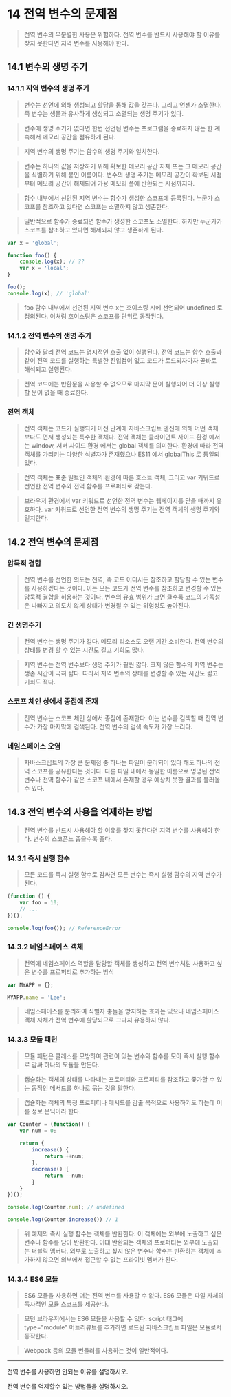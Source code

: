 # 14 전역 변수의 문제점

> 전역 변수의 무분별한 사용은 위험하다. 전역 변수를 반드시 사용해야 할 이유를 찾지 못한다면 지역 변수를 사용해야 한다.

## 14.1 변수의 생명 주기

### 14.1.1 지역 변수의 생명 주기

> 변수는 선언에 의해 생성되고 할당을 통해 값을 갖는다. 그리고 언젠가 소멸한다. 즉 변수는 생물과 유사하게 생성되고 소멸되는 생명 주기가 있다.

> 변수에 생명 주기가 없다면 한번 선언된 변수는 프로그램을 종료하지 않는 한 계속해서 메모리 공간을 점유하게 된다.

> 지역 변수의 생명 주기는 함수의 생명 주기와 일치한다.

> 변수는 하나의 값을 저장하기 위해 확보한 메모리 공간 자체 또는 그 메모리 공간을 식별하기 위해 붙인 이름이다.
> 변수의 생명 주기는 메모리 공간이 확보된 시점부터 메모리 공간이 해제되어 가용 메모리 풀에 반환되는 시점까지다.

> 함수 내부에서 선언된 지역 변수는 함수가 생성한 스코프에 등록된다.
> 누군가 스코프를 참조하고 있다면 스코프는 소멸하지 않고 생존한다.

> 일반적으로 함수가 종료되면 함수가 생성한 스코프도 소멸한다. 하지만 누군가가 스코프를 참조하고 있다면 해제되지 않고 생존하게 된다.

```javascript
var x = 'global';

function foo() {
    console.log(x); // ??
    var x = 'local';
}

foo();
console.log(x); // 'global'
```

> foo 함수 내부에서 선언된 지역 변수 x는 호이스팅 시에 선언되어 undefined 로 정의된다.
> 이처럼 호이스팅은 스코프를 단위로 동작된다.

### 14.1.2 전역 변수의 생명 주기

> 함수와 달리 전역 코드는 명시적인 호출 없이 실행된다. 전역 코드는 함수 호출과 같이 전역 코드를 실행하는 특별한 진입점이 없고
> 코드가 로드되자마자 곧바로 해석되고 실행된다.

> 전역 코드에는 반환문을 사용할 수 없으므로 마지막 문이 실행되어 더 이상 실행할 문이 없을 때 종료한다.

### 전역 객체

> 전역 객체는 코드가 실행되기 이전 단계에 자바스크립트 엔진에 의해 어떤 객체보다도 먼저 생성되는 특수한 객체다. 전역 객체는 클라이언트 사이드 환경
> 에서는 window, 서버 사이드 환경 에서는 global 객체를 의미한다. 환경에 따라 전역 객체를 가리키는 다양한 식별자가 존재했으나
> ES11 에서 globalThis 로 통일되었다.

> 전역 객체는 표준 빌트인 객체의 환경에 따른 호스트 객체, 그리고 var 키워드로 선언한 전역 변수와 전역 함수를 프로퍼티로 갖는다.

> 브라우저 환경에서 var 키워드로 선언한 전역 변수는 웹페이지를 닫을 때까지 유효하다. var 키워드로 선언한 전역 변수의 생명 주기는 전역 객체의 생명 주기와 일치한다.

## 14.2 전역 변수의 문제점

### 암묵적 결합

> 전역 변수를 선언한 의도는 전역, 즉 코드 어디서든 참조하고 할당할 수 있는 변수를 사용하겠다는 것이다.
> 이는 모든 코드가 전역 변수를 참조하고 변경할 수 있는 암묵적 결합을 허용하는 것이다. 변수의 유효 범위가 크면 클수록
> 코드의 가독성은 나빠지고 의도치 않게 상태가 변경될 수 있는 위험성도 높아진다.

### 긴 생명주기

> 전역 변수는 생명 주기가 길다. 메모리 리소스도 오랜 기간 소비한다. 전역 변수의 상태를 변경 할 수 있는 시간도 길고 기회도 많다.

> 지역 변수는 전역 변수보다 생명 주기가 훨씬 짧다. 크지 않은 함수의 지역 변수는 생존 시간이 극히 짧다. 따라서 지역 변수의 상태를 변경할 수 있는 시간도 짧고 기회도 적다.

### 스코프 체인 상에서 종점에 존재

> 전역 변수는 스코프 체인 상에서 종점에 존재한다. 이는 변수를 검색할 때 전역 변수가 가장 마지막에 검색된다. 전역 변수의 검색 속도가 가장 느리다.

### 네임스페이스 오염

> 자바스크립트의 가장 큰 문제점 중 하나는 파일이 분리되어 있다 해도 하나의 전역 스코프를 공유한다는 것이다.
> 다른 파일 내에서 동일한 이름으로 명명된 전역 변수나 전역 함수가 같은 스코프 내에서 존재할 경우 예상치 못한 결과를 불러올 수 있다.

## 14.3 전역 변수의 사용을 억제하는 방법

> 전역 변수를 반드시 사용해야 할 이유를 찾지 못한다면 지역 변수를 사용해야 한다. 변수의 스코픈느 좁을수록 좋다.

### 14.3.1 즉시 실행 함수

> 모든 코드를 즉시 실행 함수로 감싸면 모든 변수는 즉시 실행 함수의 지역 변수가 된다.

```javascript
(function () {
    var foo = 10;
    // ...
})();

console.log(foo()); // ReferenceError
```

### 14.3.2 네임스페이스 객체

> 전역에 네임스페이스 역할을 담당할 객체를 생성하고 전역 변수처럼 사용하고 싶은 변수를 프로퍼티로 추가하는 방식

```javascript
var MYAPP = {};

MYAPP.name = 'Lee';
```

> 네임스페이스를 분리하여 식별자 충돌을 방지하는 효과는 있으나 네임스페이스 객체 자체가 전역 변수에 할당되므로 그다지 유용하지 않다.

### 14.3.3 모듈 패턴

> 모듈 패턴은 클래스를 모방하여 관련이 있는 변수와 함수를 모아 즉시 실행 함수로 감싸 하나의 모듈을 만든다.

> 캡슐화는 객체의 상태를 나타내는 프로퍼티와 프로퍼티를 참조하고 좆가할 수 있는 동작인 메서드를 하나로 묶는 것을 말한다.

> 캡슐화는 객체의 특정 프로퍼티나 메서드를 감출 목적으로 사용하기도 하는데 이를 정보 은닉이라 한다.

```javascript
var Counter = (function() {
    var num = 0;
    
    return {
        increase() {
            return ++num;
        },
        decrease() {
            return --num;
        }
    }
})();

console.log(Counter.num); // undefined

console.log(Counter.increase()) // 1
```

> 위 예제의 즉시 실행 함수는 객체를 반환한다. 이 객체에는 외부에 노출하고 싶은 변수나 함수를 담아 반환한다.
> 이떄 반환되는 객체의 프로퍼티는 외부에 노출되는 퍼블릭 멤버다. 외부로 노출하고 싶지 않은 변수나 함수는 반환하는 객체에 추가하지 않으면 외부에서 접근할 수 없는
> 프라이빗 멤버가 된다.

### 14.3.4 ES6 모듈

> ES6 모듈을 사용하면 더는 전역 변수를 사용할 수 없다. ES6 모듈은 파일 자체의 독자적인 모듈 스코프를 제공한다.

> 모던 브라우저에서는 ES6 모듈을 사용할 수 있다. script 태그에 type="module" 어트리뷰트를 추가하면 로드된 자바스크립트 파일은 모듈로서 동작한다.

> Webpack 등의 모듈 번들러를 사용하는 것이 일반적이다.

---

전역 변수를 사용하면 안되는 이유를 설명하시오.

전역 변수를 억제할수 있는 방법들을 설명하시오.
